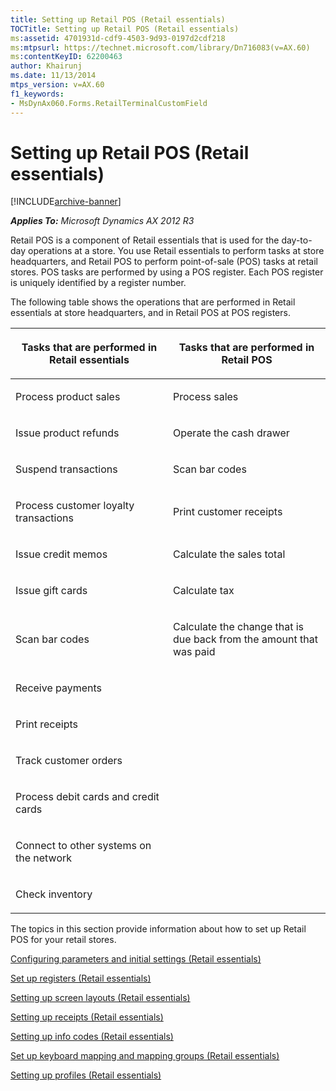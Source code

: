 ```yaml
---
title: Setting up Retail POS (Retail essentials)
TOCTitle: Setting up Retail POS (Retail essentials)
ms:assetid: 4701931d-cdf9-4503-9d93-0197d2cdf218
ms:mtpsurl: https://technet.microsoft.com/library/Dn716083(v=AX.60)
ms:contentKeyID: 62200463
author: Khairunj
ms.date: 11/13/2014
mtps_version: v=AX.60
f1_keywords:
- MsDynAx060.Forms.RetailTerminalCustomField
---
```


# Setting up Retail POS (Retail essentials) 


[!INCLUDE[archive-banner](includes/archive-banner.md)]


_**Applies To:** Microsoft Dynamics AX 2012 R3_

Retail POS is a component of Retail essentials that is used for the day-to-day operations at a store. You use Retail essentials to perform tasks at store headquarters, and Retail POS to perform point-of-sale (POS) tasks at retail stores. POS tasks are performed by using a POS register. Each POS register is uniquely identified by a register number.

The following table shows the operations that are performed in Retail essentials at store headquarters, and in Retail POS at POS registers.

<table>
<colgroup>
<col style="width: 50%" />
<col style="width: 50%" />
</colgroup>
<thead>
<tr class="header">
<th><p>Tasks that are performed in Retail essentials</p></th>
<th><p>Tasks that are performed in Retail POS</p></th>
</tr>
</thead>
<tbody>
<tr class="odd">
<td><p>Process product sales</p></td>
<td><p>Process sales</p></td>
</tr>
<tr class="even">
<td><p>Issue product refunds</p></td>
<td><p>Operate the cash drawer</p></td>
</tr>
<tr class="odd">
<td><p>Suspend transactions</p></td>
<td><p>Scan bar codes</p></td>
</tr>
<tr class="even">
<td><p>Process customer loyalty transactions</p></td>
<td><p>Print customer receipts</p></td>
</tr>
<tr class="odd">
<td><p>Issue credit memos</p></td>
<td><p>Calculate the sales total</p></td>
</tr>
<tr class="even">
<td><p>Issue gift cards</p></td>
<td><p>Calculate tax</p></td>
</tr>
<tr class="odd">
<td><p>Scan bar codes</p></td>
<td><p>Calculate the change that is due back from the amount that was paid</p></td>
</tr>
<tr class="even">
<td><p>Receive payments</p></td>
<td><p></p></td>
</tr>
<tr class="odd">
<td><p>Print receipts</p></td>
<td><p></p></td>
</tr>
<tr class="even">
<td><p>Track customer orders</p></td>
<td><p></p></td>
</tr>
<tr class="odd">
<td><p>Process debit cards and credit cards</p></td>
<td><p></p></td>
</tr>
<tr class="even">
<td><p>Connect to other systems on the network</p></td>
<td><p></p></td>
</tr>
<tr class="odd">
<td><p>Check inventory</p></td>
<td><p></p></td>
</tr>
</tbody>
</table>


The topics in this section provide information about how to set up Retail POS for your retail stores.

[Configuring parameters and initial settings (Retail essentials)](configuring-parameters-and-initial-settings-retail-essentials.md)

[Set up registers (Retail essentials)](set-up-registers-retail-essentials.md)

[Setting up screen layouts (Retail essentials)](setting-up-screen-layouts-retail-essentials.md)

[Setting up receipts (Retail essentials)](setting-up-receipts-retail-essentials.md)

[Setting up info codes (Retail essentials)](setting-up-info-codes-retail-essentials.md)

[Set up keyboard mapping and mapping groups (Retail essentials)](set-up-keyboard-mapping-and-mapping-groups-retail-essentials.md)

[Setting up profiles (Retail essentials)](setting-up-profiles-retail-essentials.md)

  


